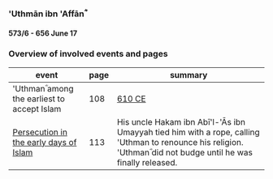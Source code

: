 ### 'Uthmān ibn 'Affānؓ
#### 573/6 - 656 June 17

### Overview of involved events and pages

event | page | summary
-|-|-
'Uthmanؓ among the earliest to accept Islam | 108 | [610 CE](../events/0610_Dawn_of_prophethood)
[Persecution in the early days of Islam](0613_open) | 113 | His uncle Hakam ibn Abī'l-'Ās ibn Umayyah tied him with a rope, calling 'Uthman to renounce his religion. 'Uthmanؓ did not budge until he was finally released.
